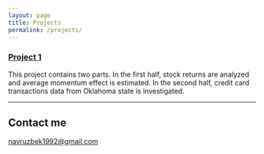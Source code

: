```yaml
---
layout: page
title: Projects
permalink: /projects/
---
```


### [Project 1](/projects/first_project.html) 

This project contains two parts. In the first half, stock returns are analyzed and average momentum effect is estimated. In the second half, credit card transactions data from Oklahoma state is investigated.

***

## Contact me

[navruzbek1992@gmail.com](mailto:navruzbek1992@gmail.com)
